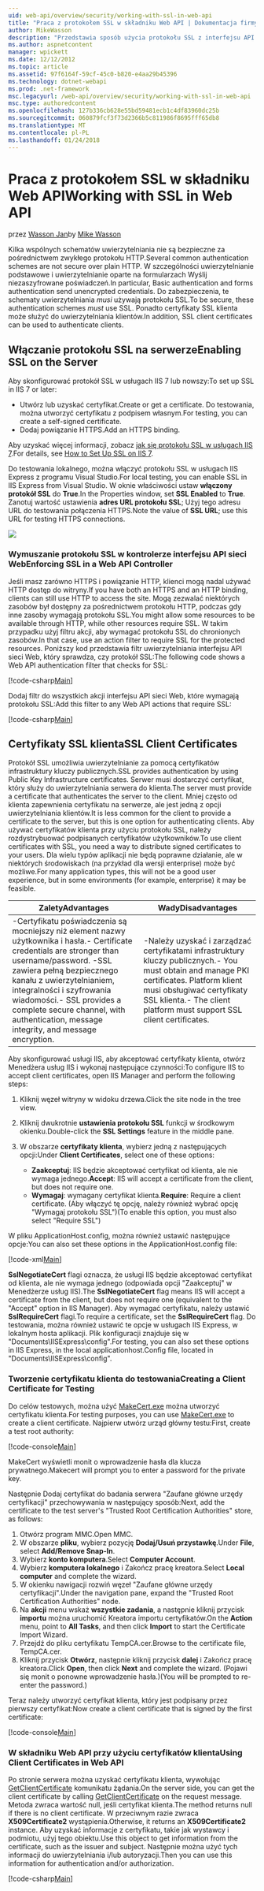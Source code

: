 ```yaml
---
uid: web-api/overview/security/working-with-ssl-in-web-api
title: "Praca z protokołem SSL w składniku Web API | Dokumentacja firmy Microsoft"
author: MikeWasson
description: "Przedstawia sposób użycia protokołu SSL z interfejsu API sieci Web ASP.NET, w tym o korzystaniu z certyfikatów SSL klienta."
ms.author: aspnetcontent
manager: wpickett
ms.date: 12/12/2012
ms.topic: article
ms.assetid: 97f6164f-59cf-45c0-b820-e4aa29b45396
ms.technology: dotnet-webapi
ms.prod: .net-framework
msc.legacyurl: /web-api/overview/security/working-with-ssl-in-web-api
msc.type: authoredcontent
ms.openlocfilehash: 127b336cb628e55bd59481ecb1c4df83960dc25b
ms.sourcegitcommit: 060879fcf3f73d2366b5c811986f8695fff65db8
ms.translationtype: MT
ms.contentlocale: pl-PL
ms.lasthandoff: 01/24/2018
---
```

<a name="working-with-ssl-in-web-api"></a><span data-ttu-id="0f692-103">Praca z protokołem SSL w składniku Web API</span><span class="sxs-lookup"><span data-stu-id="0f692-103">Working with SSL in Web API</span></span>
====================
<span data-ttu-id="0f692-104">przez [Wasson Jan](https://github.com/MikeWasson)</span><span class="sxs-lookup"><span data-stu-id="0f692-104">by [Mike Wasson](https://github.com/MikeWasson)</span></span>

<span data-ttu-id="0f692-105">Kilka wspólnych schematów uwierzytelniania nie są bezpieczne za pośrednictwem zwykłego protokołu HTTP.</span><span class="sxs-lookup"><span data-stu-id="0f692-105">Several common authentication schemes are not secure over plain HTTP.</span></span> <span data-ttu-id="0f692-106">W szczególności uwierzytelnianie podstawowe i uwierzytelnianie oparte na formularzach Wyślij niezaszyfrowane poświadczeń.</span><span class="sxs-lookup"><span data-stu-id="0f692-106">In particular, Basic authentication and forms authentication send unencrypted credentials.</span></span> <span data-ttu-id="0f692-107">Do zabezpieczenia, te schematy uwierzytelniania *musi* używają protokołu SSL.</span><span class="sxs-lookup"><span data-stu-id="0f692-107">To be secure, these authentication schemes *must* use SSL.</span></span> <span data-ttu-id="0f692-108">Ponadto certyfikaty SSL klienta może służyć do uwierzytelniania klientów.</span><span class="sxs-lookup"><span data-stu-id="0f692-108">In addition, SSL client certificates can be used to authenticate clients.</span></span>

## <a name="enabling-ssl-on-the-server"></a><span data-ttu-id="0f692-109">Włączanie protokołu SSL na serwerze</span><span class="sxs-lookup"><span data-stu-id="0f692-109">Enabling SSL on the Server</span></span>

<span data-ttu-id="0f692-110">Aby skonfigurować protokół SSL w usługach IIS 7 lub nowszy:</span><span class="sxs-lookup"><span data-stu-id="0f692-110">To set up SSL in IIS 7 or later:</span></span>

- <span data-ttu-id="0f692-111">Utwórz lub uzyskać certyfikat.</span><span class="sxs-lookup"><span data-stu-id="0f692-111">Create or get a certificate.</span></span> <span data-ttu-id="0f692-112">Do testowania, można utworzyć certyfikatu z podpisem własnym.</span><span class="sxs-lookup"><span data-stu-id="0f692-112">For testing, you can create a self-signed certificate.</span></span>
- <span data-ttu-id="0f692-113">Dodaj powiązanie HTTPS.</span><span class="sxs-lookup"><span data-stu-id="0f692-113">Add an HTTPS binding.</span></span>

<span data-ttu-id="0f692-114">Aby uzyskać więcej informacji, zobacz [jak się protokołu SSL w usługach IIS 7](https://www.iis.net/learn/manage/configuring-security/how-to-set-up-ssl-on-iis).</span><span class="sxs-lookup"><span data-stu-id="0f692-114">For details, see [How to Set Up SSL on IIS 7](https://www.iis.net/learn/manage/configuring-security/how-to-set-up-ssl-on-iis).</span></span>

<span data-ttu-id="0f692-115">Do testowania lokalnego, można włączyć protokołu SSL w usługach IIS Express z programu Visual Studio.</span><span class="sxs-lookup"><span data-stu-id="0f692-115">For local testing, you can enable SSL in IIS Express from Visual Studio.</span></span> <span data-ttu-id="0f692-116">W oknie właściwości ustaw **włączony protokół SSL** do **True**.</span><span class="sxs-lookup"><span data-stu-id="0f692-116">In the Properties window, set **SSL Enabled** to **True**.</span></span> <span data-ttu-id="0f692-117">Zanotuj wartość ustawienia **adres URL protokołu SSL**; Użyj tego adresu URL do testowania połączenia HTTPS.</span><span class="sxs-lookup"><span data-stu-id="0f692-117">Note the value of **SSL URL**; use this URL for testing HTTPS connections.</span></span>

![](working-with-ssl-in-web-api/_static/image1.png)

### <a name="enforcing-ssl-in-a-web-api-controller"></a><span data-ttu-id="0f692-118">Wymuszanie protokołu SSL w kontrolerze interfejsu API sieci Web</span><span class="sxs-lookup"><span data-stu-id="0f692-118">Enforcing SSL in a Web API Controller</span></span>

<span data-ttu-id="0f692-119">Jeśli masz zarówno HTTPS i powiązanie HTTP, klienci mogą nadal używać HTTP dostęp do witryny.</span><span class="sxs-lookup"><span data-stu-id="0f692-119">If you have both an HTTPS and an HTTP binding, clients can still use HTTP to access the site.</span></span> <span data-ttu-id="0f692-120">Mogą zezwalać niektórych zasobów był dostępny za pośrednictwem protokołu HTTP, podczas gdy inne zasoby wymagają protokołu SSL.</span><span class="sxs-lookup"><span data-stu-id="0f692-120">You might allow some resources to be available through HTTP, while other resources require SSL.</span></span> <span data-ttu-id="0f692-121">W takim przypadku użyj filtru akcji, aby wymagać protokołu SSL do chronionych zasobów.</span><span class="sxs-lookup"><span data-stu-id="0f692-121">In that case, use an action filter to require SSL for the protected resources.</span></span> <span data-ttu-id="0f692-122">Poniższy kod przedstawia filtr uwierzytelniania interfejsu API sieci Web, który sprawdza, czy protokół SSL:</span><span class="sxs-lookup"><span data-stu-id="0f692-122">The following code shows a Web API authentication filter that checks for SSL:</span></span>

[!code-csharp[Main](working-with-ssl-in-web-api/samples/sample1.cs)]

<span data-ttu-id="0f692-123">Dodaj filtr do wszystkich akcji interfejsu API sieci Web, które wymagają protokołu SSL:</span><span class="sxs-lookup"><span data-stu-id="0f692-123">Add this filter to any Web API actions that require SSL:</span></span>

[!code-csharp[Main](working-with-ssl-in-web-api/samples/sample2.cs)]

## <a name="ssl-client-certificates"></a><span data-ttu-id="0f692-124">Certyfikaty SSL klienta</span><span class="sxs-lookup"><span data-stu-id="0f692-124">SSL Client Certificates</span></span>

<span data-ttu-id="0f692-125">Protokół SSL umożliwia uwierzytelnianie za pomocą certyfikatów infrastruktury kluczy publicznych.</span><span class="sxs-lookup"><span data-stu-id="0f692-125">SSL provides authentication by using Public Key Infrastructure certificates.</span></span> <span data-ttu-id="0f692-126">Serwer musi dostarczyć certyfikat, który służy do uwierzytelniania serwera do klienta.</span><span class="sxs-lookup"><span data-stu-id="0f692-126">The server must provide a certificate that authenticates the server to the client.</span></span> <span data-ttu-id="0f692-127">Mniej często od klienta zapewnienia certyfikatu na serwerze, ale jest jedną z opcji uwierzytelniania klientów.</span><span class="sxs-lookup"><span data-stu-id="0f692-127">It is less common for the client to provide a certificate to the server, but this is one option for authenticating clients.</span></span> <span data-ttu-id="0f692-128">Aby używać certyfikatów klienta przy użyciu protokołu SSL, należy rozdystrybuować podpisanych certyfikatów użytkowników.</span><span class="sxs-lookup"><span data-stu-id="0f692-128">To use client certificates with SSL, you need a way to distribute signed certificates to your users.</span></span> <span data-ttu-id="0f692-129">Dla wielu typów aplikacji nie będą poprawne działanie, ale w niektórych środowiskach (na przykład dla wersji enterprise) może być możliwe.</span><span class="sxs-lookup"><span data-stu-id="0f692-129">For many application types, this will not be a good user experience, but in some environments (for example, enterprise) it may be feasible.</span></span>

| <span data-ttu-id="0f692-130">Zalety</span><span class="sxs-lookup"><span data-stu-id="0f692-130">Advantages</span></span> | <span data-ttu-id="0f692-131">Wady</span><span class="sxs-lookup"><span data-stu-id="0f692-131">Disadvantages</span></span> |
| --- | --- |
| <span data-ttu-id="0f692-132">-Certyfikatu poświadczenia są mocniejszy niż element nazwy użytkownika i hasła.</span><span class="sxs-lookup"><span data-stu-id="0f692-132">- Certificate credentials are stronger than username/password.</span></span> <span data-ttu-id="0f692-133">-SSL zawiera pełną bezpiecznego kanału z uwierzytelnianiem, integralności i szyfrowania wiadomości.</span><span class="sxs-lookup"><span data-stu-id="0f692-133">- SSL provides a complete secure channel, with authentication, message integrity, and message encryption.</span></span> | <span data-ttu-id="0f692-134">-Należy uzyskać i zarządzać certyfikatami infrastruktury kluczy publicznych.</span><span class="sxs-lookup"><span data-stu-id="0f692-134">- You must obtain and manage PKI certificates.</span></span> <span data-ttu-id="0f692-135">Platform klient musi obsługiwać certyfikaty SSL klienta.</span><span class="sxs-lookup"><span data-stu-id="0f692-135">- The client platform must support SSL client certificates.</span></span> |

<span data-ttu-id="0f692-136">Aby skonfigurować usługi IIS, aby akceptować certyfikaty klienta, otwórz Menedżera usług IIS i wykonaj następujące czynności:</span><span class="sxs-lookup"><span data-stu-id="0f692-136">To configure IIS to accept client certificates, open IIS Manager and perform the following steps:</span></span>

1. <span data-ttu-id="0f692-137">Kliknij węzeł witryny w widoku drzewa.</span><span class="sxs-lookup"><span data-stu-id="0f692-137">Click the site node in the tree view.</span></span>
2. <span data-ttu-id="0f692-138">Kliknij dwukrotnie **ustawienia protokołu SSL** funkcji w środkowym okienku.</span><span class="sxs-lookup"><span data-stu-id="0f692-138">Double-click the **SSL Settings** feature in the middle pane.</span></span>
3. <span data-ttu-id="0f692-139">W obszarze **certyfikaty klienta**, wybierz jedną z następujących opcji:</span><span class="sxs-lookup"><span data-stu-id="0f692-139">Under **Client Certificates**, select one of these options:</span></span> 

    - <span data-ttu-id="0f692-140">**Zaakceptuj**: IIS będzie akceptować certyfikat od klienta, ale nie wymaga jednego.</span><span class="sxs-lookup"><span data-stu-id="0f692-140">**Accept**: IIS will accept a certificate from the client, but does not require one.</span></span>
    - <span data-ttu-id="0f692-141">**Wymagaj**: wymagany certyfikat klienta.</span><span class="sxs-lookup"><span data-stu-id="0f692-141">**Require**: Require a client certificate.</span></span> <span data-ttu-id="0f692-142">(Aby włączyć tę opcję, należy również wybrać opcję "Wymagaj protokołu SSL")</span><span class="sxs-lookup"><span data-stu-id="0f692-142">(To enable this option, you must also select "Require SSL")</span></span>

<span data-ttu-id="0f692-143">W pliku ApplicationHost.config, można również ustawić następujące opcje:</span><span class="sxs-lookup"><span data-stu-id="0f692-143">You can also set these options in the ApplicationHost.config file:</span></span>

[!code-xml[Main](working-with-ssl-in-web-api/samples/sample3.xml)]

<span data-ttu-id="0f692-144">**SslNegotiateCert** flagi oznacza, że usługi IIS będzie akceptować certyfikat od klienta, ale nie wymaga jednego (odpowiada opcji "Zaakceptuj" w Menedżerze usług IIS).</span><span class="sxs-lookup"><span data-stu-id="0f692-144">The **SslNegotiateCert** flag means IIS will accept a certificate from the client, but does not require one (equivalent to the "Accept" option in IIS Manager).</span></span> <span data-ttu-id="0f692-145">Aby wymagać certyfikatu, należy ustawić **SslRequireCert** flagi.</span><span class="sxs-lookup"><span data-stu-id="0f692-145">To require a certificate, set the **SslRequireCert** flag.</span></span> <span data-ttu-id="0f692-146">Do testowania, można również ustawić te opcje w usługach IIS Express, w lokalnym hosta aplikacji. Plik konfiguracji znajduje się w "Documents\IISExpress\config".</span><span class="sxs-lookup"><span data-stu-id="0f692-146">For testing, you can also set these options in IIS Express, in the local applicationhost.Config file, located in "Documents\IISExpress\config".</span></span>

### <a name="creating-a-client-certificate-for-testing"></a><span data-ttu-id="0f692-147">Tworzenie certyfikatu klienta do testowania</span><span class="sxs-lookup"><span data-stu-id="0f692-147">Creating a Client Certificate for Testing</span></span>

<span data-ttu-id="0f692-148">Do celów testowych, można użyć [MakeCert.exe](https://msdn.microsoft.com/library/bfsktky3.aspx) można utworzyć certyfikatu klienta.</span><span class="sxs-lookup"><span data-stu-id="0f692-148">For testing purposes, you can use [MakeCert.exe](https://msdn.microsoft.com/library/bfsktky3.aspx) to create a client certificate.</span></span> <span data-ttu-id="0f692-149">Najpierw utwórz urząd główny testu:</span><span class="sxs-lookup"><span data-stu-id="0f692-149">First, create a test root authority:</span></span>

[!code-console[Main](working-with-ssl-in-web-api/samples/sample4.cmd)]

<span data-ttu-id="0f692-150">MakeCert wyświetli monit o wprowadzenie hasła dla klucza prywatnego.</span><span class="sxs-lookup"><span data-stu-id="0f692-150">Makecert will prompt you to enter a password for the private key.</span></span>

<span data-ttu-id="0f692-151">Następnie Dodaj certyfikat do badania serwera "Zaufane główne urzędy certyfikacji" przechowywania w następujący sposób:</span><span class="sxs-lookup"><span data-stu-id="0f692-151">Next, add the certificate to the test server's "Trusted Root Certification Authorities" store, as follows:</span></span>

1. <span data-ttu-id="0f692-152">Otwórz program MMC.</span><span class="sxs-lookup"><span data-stu-id="0f692-152">Open MMC.</span></span>
2. <span data-ttu-id="0f692-153">W obszarze **pliku**, wybierz pozycję **Dodaj/Usuń przystawkę**.</span><span class="sxs-lookup"><span data-stu-id="0f692-153">Under **File**, select **Add/Remove Snap-In**.</span></span>
3. <span data-ttu-id="0f692-154">Wybierz **konto komputera**.</span><span class="sxs-lookup"><span data-stu-id="0f692-154">Select **Computer Account**.</span></span>
4. <span data-ttu-id="0f692-155">Wybierz **komputera lokalnego** i Zakończ pracę kreatora.</span><span class="sxs-lookup"><span data-stu-id="0f692-155">Select **Local computer** and complete the wizard.</span></span>
5. <span data-ttu-id="0f692-156">W okienku nawigacji rozwiń węzeł "Zaufane główne urzędy certyfikacji".</span><span class="sxs-lookup"><span data-stu-id="0f692-156">Under the navigation pane, expand the "Trusted Root Certification Authorities" node.</span></span>
6. <span data-ttu-id="0f692-157">Na **akcji** menu wskaż **wszystkie zadania**, a następnie kliknij przycisk **importu** można uruchomić Kreatora importu certyfikatów.</span><span class="sxs-lookup"><span data-stu-id="0f692-157">On the **Action** menu, point to **All Tasks**, and then click **Import** to start the Certificate Import Wizard.</span></span>
7. <span data-ttu-id="0f692-158">Przejdź do pliku certyfikatu TempCA.cer.</span><span class="sxs-lookup"><span data-stu-id="0f692-158">Browse to the certificate file, TempCA.cer.</span></span>
8. <span data-ttu-id="0f692-159">Kliknij przycisk **Otwórz**, następnie kliknij przycisk **dalej** i Zakończ pracę kreatora.</span><span class="sxs-lookup"><span data-stu-id="0f692-159">Click **Open**, then click **Next** and complete the wizard.</span></span> <span data-ttu-id="0f692-160">(Pojawi się monit o ponowne wprowadzenie hasła.)</span><span class="sxs-lookup"><span data-stu-id="0f692-160">(You will be prompted to re-enter the password.)</span></span>

<span data-ttu-id="0f692-161">Teraz należy utworzyć certyfikat klienta, który jest podpisany przez pierwszy certyfikat:</span><span class="sxs-lookup"><span data-stu-id="0f692-161">Now create a client certificate that is signed by the first certificate:</span></span>

[!code-console[Main](working-with-ssl-in-web-api/samples/sample5.cmd)]

### <a name="using-client-certificates-in-web-api"></a><span data-ttu-id="0f692-162">W składniku Web API przy użyciu certyfikatów klienta</span><span class="sxs-lookup"><span data-stu-id="0f692-162">Using Client Certificates in Web API</span></span>

<span data-ttu-id="0f692-163">Po stronie serwera można uzyskać certyfikatu klienta, wywołując [GetClientCertificate](https://msdn.microsoft.com/library/system.net.http.httprequestmessageextensions.getclientcertificate.aspx) komunikatu żądania.</span><span class="sxs-lookup"><span data-stu-id="0f692-163">On the server side, you can get the client certificate by calling [GetClientCertificate](https://msdn.microsoft.com/library/system.net.http.httprequestmessageextensions.getclientcertificate.aspx) on the request message.</span></span> <span data-ttu-id="0f692-164">Metoda zwraca wartość null, jeśli certyfikat klienta.</span><span class="sxs-lookup"><span data-stu-id="0f692-164">The method returns null if there is no client certificate.</span></span> <span data-ttu-id="0f692-165">W przeciwnym razie zwraca **X509Certificate2** wystąpienia.</span><span class="sxs-lookup"><span data-stu-id="0f692-165">Otherwise, it returns an **X509Certificate2** instance.</span></span> <span data-ttu-id="0f692-166">Aby uzyskać informacje z certyfikatu, takie jak wystawcy i podmiotu, użyj tego obiektu.</span><span class="sxs-lookup"><span data-stu-id="0f692-166">Use this object to get information from the certificate, such as the issuer and subject.</span></span> <span data-ttu-id="0f692-167">Następnie można użyć tych informacji do uwierzytelniania i/lub autoryzacji.</span><span class="sxs-lookup"><span data-stu-id="0f692-167">Then you can use this information for authentication and/or authorization.</span></span>

[!code-csharp[Main](working-with-ssl-in-web-api/samples/sample6.cs)]
